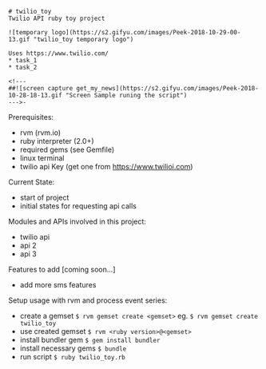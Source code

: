 	# twilio_toy
	Twilio API ruby toy project 

	![temporary logo](https://s2.gifyu.com/images/Peek-2018-10-29-00-13.gif "twilio_toy temporary logo")

	Uses https://www.twilio.com/
	* task_1
	* task_2

	<!---
	##![screen capture get_my_news](https://s2.gifyu.com/images/Peek-2018-10-28-18-13.gif "Screen Sample runing the script")
	--->-
Prerequisites:
* rvm (rvm.io)
* ruby interpreter (2.0+)
* required gems (see Gemfile)
* linux terminal
* twilio api Key (get one from https://www.twilioi.com)

Current State:
* start of project 
* initial states for requesting api calls

Modules and APIs involved in this project:
* twilio api
* api 2
* api 3

Features to add [coming soon...]
* add more sms features

Setup usage with rvm and process event series:
* create a gemset
`$ rvm gemset create <gemset>`
eg. `$ rvm gemset create twilio_toy`
* use created gemset
`$ rvm <ruby version>@<gemset>`
* install bundler gem
`$ gem install bundler`
* install necessary gems
`$ bundle`
* run script 
`$ ruby twilio_toy.rb`
